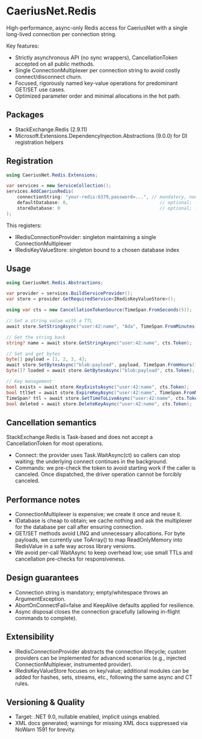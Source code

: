 # CaeriusNet.Redis

High-performance, async-only Redis access for CaeriusNet with a single long-lived connection per connection string.

Key features:

- Strictly asynchronous API (no sync wrappers), CancellationToken accepted on all public methods.
- Single ConnectionMultiplexer per connection string to avoid costly connect/disconnect churn.
- Focused, rigorously named key-value operations for predominant GET/SET use cases.
- Optimized parameter order and minimal allocations in the hot path.

## Packages

- StackExchange.Redis (2.9.11)
- Microsoft.Extensions.DependencyInjection.Abstractions (9.0.0) for DI registration helpers

## Registration

```csharp
using CaeriusNet.Redis.Extensions;

var services = new ServiceCollection();
services.AddCaeriusRedis(
    connectionString: "your-redis:6379,password=...", // mandatory, non-empty
    defaultDatabase: 0,                                  // optional; -1 uses server default
    storeDatabase: 0                                     // optional; -1 follows defaultDatabase
);
```

This registers:

- IRedisConnectionProvider: singleton maintaining a single ConnectionMultiplexer
- IRedisKeyValueStore: singleton bound to a chosen database index

## Usage

```csharp
using CaeriusNet.Redis.Abstractions;

var provider = services.BuildServiceProvider();
var store = provider.GetRequiredService<IRedisKeyValueStore>();

using var cts = new CancellationTokenSource(TimeSpan.FromSeconds(5));

// Set a string value with a TTL
await store.SetStringAsync("user:42:name", "Ada", TimeSpan.FromMinutes(10), keepTtl: false, cts.Token);

// Get the string back
string? name = await store.GetStringAsync("user:42:name", cts.Token);

// Set and get bytes
byte[] payload = [1, 2, 3, 4];
await store.SetBytesAsync("blob:payload", payload, TimeSpan.FromHours(1), keepTtl: false, cts.Token);
byte[]? loaded = await store.GetBytesAsync("blob:payload", cts.Token);

// Key management
bool exists = await store.KeyExistsAsync("user:42:name", cts.Token);
bool ttlSet = await store.ExpireKeyAsync("user:42:name", TimeSpan.FromMinutes(1), cts.Token);
TimeSpan? ttl = await store.GetTimeToLiveAsync("user:42:name", cts.Token);
bool deleted = await store.DeleteKeyAsync("user:42:name", cts.Token);
```

## Cancellation semantics

StackExchange.Redis is Task-based and does not accept a CancellationToken for most operations.

- Connect: the provider uses Task.WaitAsync(ct) so callers can stop waiting; the underlying connect continues in the
  background.
- Commands: we pre-check the token to avoid starting work if the caller is canceled. Once dispatched, the driver
  operation cannot be forcibly canceled.

## Performance notes

- ConnectionMultiplexer is expensive; we create it once and reuse it.
- IDatabase is cheap to obtain; we cache nothing and ask the multiplexer for the database per call after ensuring
  connection.
- GET/SET methods avoid LINQ and unnecessary allocations. For byte payloads, we currently use ToArray() to map
  ReadOnlyMemory<byte> into RedisValue in a safe way across library versions.
- We avoid per-call WaitAsync to keep overhead low; use small TTLs and cancellation pre-checks for responsiveness.

## Design guarantees

- Connection string is mandatory; empty/whitespace throws an ArgumentException.
- AbortOnConnectFail=false and KeepAlive defaults applied for resilience.
- Async disposal closes the connection gracefully (allowing in-flight commands to complete).

## Extensibility

- IRedisConnectionProvider abstracts the connection lifecycle; custom providers can be implemented for advanced
  scenarios (e.g., injected ConnectionMultiplexer, instrumented provider).
- IRedisKeyValueStore focuses on key/value; additional modules can be added for hashes, sets, streams, etc., following
  the same async and CT rules.

## Versioning & Quality

- Target: .NET 9.0, nullable enabled, implicit usings enabled.
- XML docs generated; warnings for missing XML docs suppressed via NoWarn 1591 for brevity.

